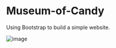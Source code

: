 # Museum-of-Candy
Using Bootstrap to build a simple website. 

![image](https://user-images.githubusercontent.com/69598008/147425495-4f2a91fd-2574-4ab5-8255-00d209a433d5.png)
